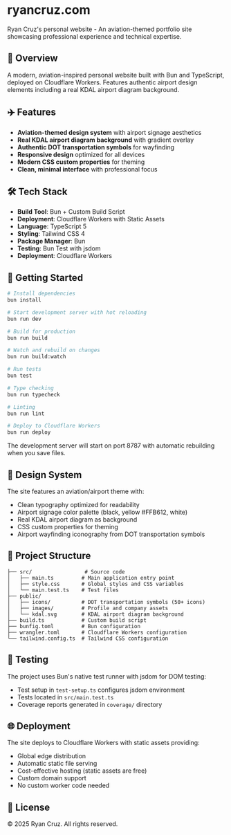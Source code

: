 # ryancruz.com

Ryan Cruz's personal website - An aviation-themed portfolio site showcasing professional experience and technical expertise.

## 🛫 Overview

A modern, aviation-inspired personal website built with Bun and TypeScript, deployed on Cloudflare Workers. Features authentic airport design elements including a real KDAL airport diagram background.

## ✈️ Features

- **Aviation-themed design system** with airport signage aesthetics
- **Real KDAL airport diagram background** with gradient overlay
- **Authentic DOT transportation symbols** for wayfinding
- **Responsive design** optimized for all devices
- **Modern CSS custom properties** for theming
- **Clean, minimal interface** with professional focus

## 🛠 Tech Stack

- **Build Tool**: Bun + Custom Build Script
- **Deployment**: Cloudflare Workers with Static Assets
- **Language**: TypeScript 5
- **Styling**: Tailwind CSS 4
- **Package Manager**: Bun
- **Testing**: Bun Test with jsdom
- **Deployment**: Cloudflare Workers

## 🚀 Getting Started

```bash
# Install dependencies
bun install

# Start development server with hot reloading
bun run dev

# Build for production
bun run build

# Watch and rebuild on changes
bun run build:watch

# Run tests
bun test

# Type checking
bun run typecheck

# Linting
bun run lint

# Deploy to Cloudflare Workers
bun run deploy
```

The development server will start on port 8787 with automatic rebuilding when you save files.

## 🎨 Design System

The site features an aviation/airport theme with:

- Clean typography optimized for readability
- Airport signage color palette (black, yellow #FFB612, white)
- Real KDAL airport diagram as background
- CSS custom properties for theming
- Airport wayfinding iconography from DOT transportation symbols

## 📁 Project Structure

```text
├── src/                 # Source code
│   ├── main.ts         # Main application entry point
│   ├── style.css       # Global styles and CSS variables
│   └── main.test.ts    # Test files
├── public/
│   ├── icons/          # DOT transportation symbols (50+ icons)
│   ├── images/         # Profile and company assets
│   └── kdal.svg        # KDAL airport diagram background
├── build.ts            # Custom build script
├── bunfig.toml         # Bun configuration
├── wrangler.toml       # Cloudflare Workers configuration
└── tailwind.config.ts  # Tailwind CSS configuration
```

## 🧪 Testing

The project uses Bun's native test runner with jsdom for DOM testing:

- Test setup in `test-setup.ts` configures jsdom environment
- Tests located in `src/main.test.ts`
- Coverage reports generated in `coverage/` directory

## 🌐 Deployment

The site deploys to Cloudflare Workers with static assets providing:

- Global edge distribution
- Automatic static file serving
- Cost-effective hosting (static assets are free)
- Custom domain support
- No custom worker code needed

## 📄 License

© 2025 Ryan Cruz. All rights reserved.

